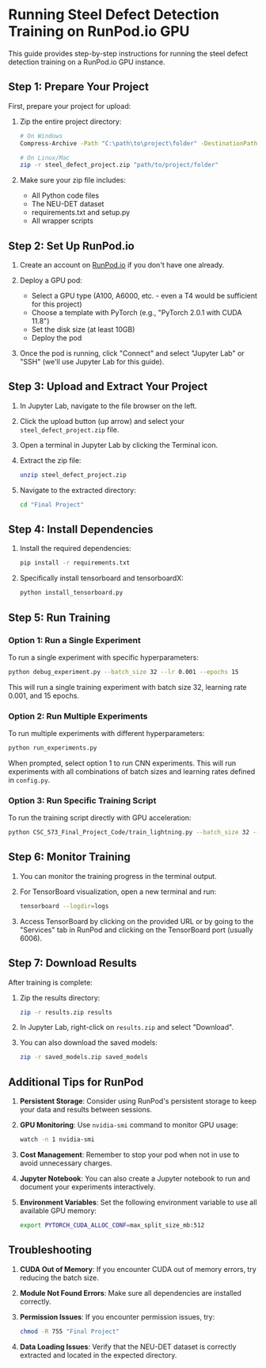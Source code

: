 # Running Steel Defect Detection Training on RunPod.io GPU

This guide provides step-by-step instructions for running the steel defect detection training on a RunPod.io GPU instance.

## Step 1: Prepare Your Project

First, prepare your project for upload:

1. Zip the entire project directory:
   ```bash
   # On Windows
   Compress-Archive -Path "C:\path\to\project\folder" -DestinationPath "steel_defect_project.zip"
   
   # On Linux/Mac
   zip -r steel_defect_project.zip "path/to/project/folder"
   ```

2. Make sure your zip file includes:
   - All Python code files
   - The NEU-DET dataset
   - requirements.txt and setup.py
   - All wrapper scripts

## Step 2: Set Up RunPod.io

1. Create an account on [RunPod.io](https://www.runpod.io/) if you don't have one already.

2. Deploy a GPU pod:
   - Select a GPU type (A100, A6000, etc. - even a T4 would be sufficient for this project)
   - Choose a template with PyTorch (e.g., "PyTorch 2.0.1 with CUDA 11.8")
   - Set the disk size (at least 10GB)
   - Deploy the pod

3. Once the pod is running, click "Connect" and select "Jupyter Lab" or "SSH" (we'll use Jupyter Lab for this guide).

## Step 3: Upload and Extract Your Project

1. In Jupyter Lab, navigate to the file browser on the left.

2. Click the upload button (up arrow) and select your `steel_defect_project.zip` file.

3. Open a terminal in Jupyter Lab by clicking the Terminal icon.

4. Extract the zip file:
   ```bash
   unzip steel_defect_project.zip
   ```

5. Navigate to the extracted directory:
   ```bash
   cd "Final Project"
   ```

## Step 4: Install Dependencies

1. Install the required dependencies:
   ```bash
   pip install -r requirements.txt
   ```

2. Specifically install tensorboard and tensorboardX:
   ```bash
   python install_tensorboard.py
   ```

## Step 5: Run Training

### Option 1: Run a Single Experiment

To run a single experiment with specific hyperparameters:

```bash
python debug_experiment.py --batch_size 32 --lr 0.001 --epochs 15
```

This will run a single training experiment with batch size 32, learning rate 0.001, and 15 epochs.

### Option 2: Run Multiple Experiments

To run multiple experiments with different hyperparameters:

```bash
python run_experiments.py
```

When prompted, select option 1 to run CNN experiments. This will run experiments with all combinations of batch sizes and learning rates defined in `config.py`.

### Option 3: Run Specific Training Script

To run the training script directly with GPU acceleration:

```bash
python CSC_573_Final_Project_Code/train_lightning.py --batch_size 32 --lr 0.001 --epochs 15
```

## Step 6: Monitor Training

1. You can monitor the training progress in the terminal output.

2. For TensorBoard visualization, open a new terminal and run:
   ```bash
   tensorboard --logdir=logs
   ```

3. Access TensorBoard by clicking on the provided URL or by going to the "Services" tab in RunPod and clicking on the TensorBoard port (usually 6006).

## Step 7: Download Results

After training is complete:

1. Zip the results directory:
   ```bash
   zip -r results.zip results
   ```

2. In Jupyter Lab, right-click on `results.zip` and select "Download".

3. You can also download the saved models:
   ```bash
   zip -r saved_models.zip saved_models
   ```

## Additional Tips for RunPod

1. **Persistent Storage**: Consider using RunPod's persistent storage to keep your data and results between sessions.

2. **GPU Monitoring**: Use `nvidia-smi` command to monitor GPU usage:
   ```bash
   watch -n 1 nvidia-smi
   ```

3. **Cost Management**: Remember to stop your pod when not in use to avoid unnecessary charges.

4. **Jupyter Notebook**: You can also create a Jupyter notebook to run and document your experiments interactively.

5. **Environment Variables**: Set the following environment variable to use all available GPU memory:
   ```bash
   export PYTORCH_CUDA_ALLOC_CONF=max_split_size_mb:512
   ```

## Troubleshooting

1. **CUDA Out of Memory**: If you encounter CUDA out of memory errors, try reducing the batch size.

2. **Module Not Found Errors**: Make sure all dependencies are installed correctly.

3. **Permission Issues**: If you encounter permission issues, try:
   ```bash
   chmod -R 755 "Final Project"
   ```

4. **Data Loading Issues**: Verify that the NEU-DET dataset is correctly extracted and located in the expected directory.